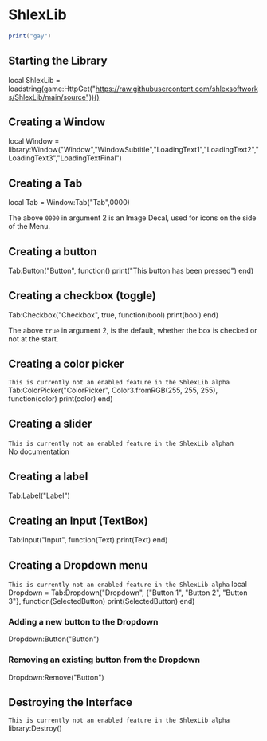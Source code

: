 # ShlexLib
```lua
print("gay")
```
## Starting the Library
local ShlexLib = loadstring(game:HttpGet("https://raw.githubusercontent.com/shlexsoftworks/ShlexLib/main/source"))()


## Creating a Window
local Window = library:Window("Window","WindowSubtitle","LoadingText1","LoadingText2","LoadingText3","LoadingTextFinal")


## Creating a Tab
local Tab = Window:Tab("Tab",0000)

The above ``0000`` in argument 2 is an Image Decal, used for icons on the side of the Menu.


## Creating a button
Tab:Button("Button", function()
   print("This button has been pressed")
end)

## Creating a checkbox (toggle)
Tab:Checkbox("Checkbox", true, function(bool)
    print(bool)
end)

The above ``true`` in argument 2, is the default, whether the box is checked or not at the start.

## Creating a color picker
``This is currently not an enabled feature in the ShlexLib alpha``
Tab:ColorPicker("ColorPicker", Color3.fromRGB(255, 255, 255), function(color)
   print(color)
end)

## Creating a slider
``This is currently not an enabled feature in the ShlexLib alpha``n\
No documentation

## Creating a label
Tab:Label("Label")

## Creating an Input (TextBox)
Tab:Input("Input", function(Text)
   print(Text)
end)

## Creating a Dropdown menu
``This is currently not an enabled feature in the ShlexLib alpha``
local Dropdown = Tab:Dropdown("Dropdown", {"Button 1", "Button 2", "Button 3"}, function(SelectedButton)
   print(SelectedButton)
end)

### Adding a new button to the Dropdown
Dropdown:Button("Button")

### Removing an existing button from the Dropdown
Dropdown:Remove("Button")

## Destroying the Interface
``This is currently not an enabled feature in the ShlexLib alpha``
library:Destroy()

